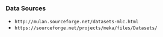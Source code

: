 ### Data Sources

- `http://mulan.sourceforge.net/datasets-mlc.html`
- `https://sourceforge.net/projects/meka/files/Datasets/`